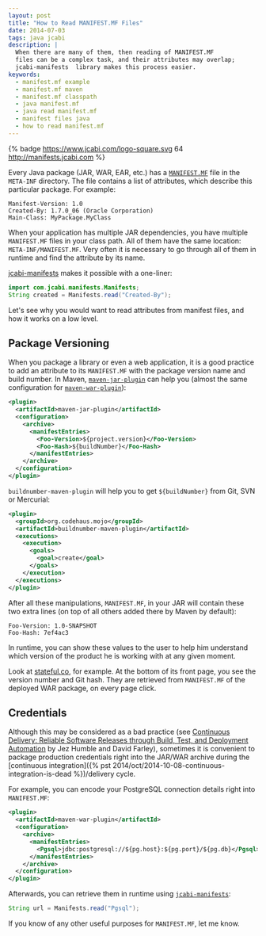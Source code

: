 ```yaml
---
layout: post
title: "How to Read MANIFEST.MF Files"
date: 2014-07-03
tags: java jcabi
description: |
  When there are many of them, then reading of MANIFEST.MF
  files can be a complex task, and their attributes may overlap;
  jcabi-manifests  library makes this process easier.
keywords:
  - manifest.mf example
  - manifest.mf maven
  - manifest.mf classpath
  - java manifest.mf
  - java read manifest.mf
  - manifest files java
  - how to read manifest.mf
---
```


{% badge https://www.jcabi.com/logo-square.svg 64 http://manifests.jcabi.com %}

Every Java package (JAR, WAR, EAR, etc.) has
a [`MANIFEST.MF`](http://docs.oracle.com/javase/tutorial/deployment/jar/manifestindex.html)
file in the `META-INF` directory. The file contains a list of attributes,
which describe this particular package. For example:

```text
Manifest-Version: 1.0
Created-By: 1.7.0_06 (Oracle Corporation)
Main-Class: MyPackage.MyClass
```

When your application has multiple JAR dependencies, you have multiple
`MANIFEST.MF` files in your class path. All of them have the same location:
`META-INF/MANIFEST.MF`. Very often it is necessary to go through all of
them in runtime and find the attribute by its name.

[jcabi-manifests](http://manifests.jcabi.com) makes it possible with a one-liner:

```java
import com.jcabi.manifests.Manifests;
String created = Manifests.read("Created-By");
```

<!--more-->

Let's see why you would want to read attributes from manifest
files, and how it works on a low level.

## Package Versioning

When you package a library or even a web application,
it is a good practice to add an attribute to its `MANIFEST.MF`
with the package version name and build number. In Maven,
[`maven-jar-plugin`](http://maven.apache.org/plugins/maven-jar-plugin/)
can help you (almost the same configuration for
[`maven-war-plugin`](http://maven.apache.org/plugins/maven-war-plugin/)):

```xml
<plugin>
  <artifactId>maven-jar-plugin</artifactId>
  <configuration>
    <archive>
      <manifestEntries>
        <Foo-Version>${project.version}</Foo-Version>
        <Foo-Hash>${buildNumber}</Foo-Hash>
      </manifestEntries>
    </archive>
  </configuration>
</plugin>
```

`buildnumber-maven-plugin`
will help you to get `${buildNumber}` from Git, SVN or Mercurial:

```xml
<plugin>
  <groupId>org.codehaus.mojo</groupId>
  <artifactId>buildnumber-maven-plugin</artifactId>
  <executions>
    <execution>
      <goals>
        <goal>create</goal>
      </goals>
    </execution>
  </executions>
</plugin>
```

After all these manipulations, `MANIFEST.MF`, in your JAR will
contain these two extra lines (on top of all others added there by Maven by default):

```text
Foo-Version: 1.0-SNAPSHOT
Foo-Hash: 7ef4ac3
```

In runtime, you can show these values to the user to help him
understand which version of the product he is working with at any given moment.

Look at [stateful.co](http://www.stateful.co), for example. At the bottom
of its front page, you see the version number and Git hash. They are
retrieved from `MANIFEST.MF` of the deployed WAR package, on every page click.

## Credentials

Although this may be considered as a bad practice
(see [Continuous Delivery: Reliable Software Releases through Build, Test, and Deployment Automation](http://amzn.to/2bQVmlb)
by Jez Humble and David Farley), sometimes it is convenient to package production
credentials right into the JAR/WAR archive during the
[continuous integration]({% pst 2014/oct/2014-10-08-continuous-integration-is-dead %})/delivery cycle.

For example, you can encode your PostgreSQL connection
details right into `MANIFEST.MF`:

```xml
<plugin>
  <artifactId>maven-war-plugin</artifactId>
  <configuration>
    <archive>
      <manifestEntries>
        <Pgsql>jdbc:postgresql://${pg.host}:${pg.port}/${pg.db}</Pgsql>
      </manifestEntries>
    </archive>
  </configuration>
</plugin>
```

Afterwards, you can retrieve them in
runtime using [`jcabi-manifests`](http://manifests.jcabi.com):

```java
String url = Manifests.read("Pgsql");
```

If you know of any other useful purposes for `MANIFEST.MF`, let me know.

